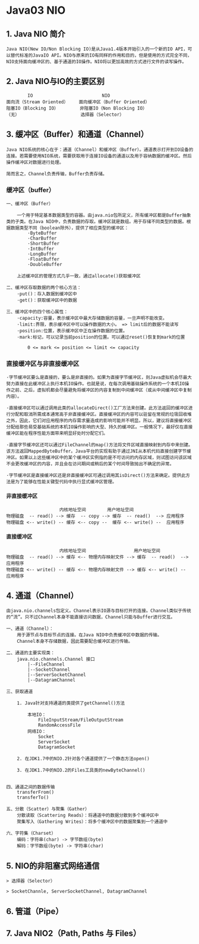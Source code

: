 # Java03 NIO

## 1. Java NIO 简介

    Java NIO(New IO/Non Blocking IO)是从Java1.4版本开始引入的一个新的IO API，可以替代标准的JavaIO API。NIO与原来的IO有同样的作用和目的，但是使用的方式完全不同，NIO支持面向缓冲区的、基于通道的IO操作。NIO将以更加高效的方式进行文件的读写操作。

## 2. Java NIO与IO的主要区别

            IO                          NIO
    面向流（Stream Oriented）    面向缓冲区（Buffer Oriented）
    阻塞IO（Blocking IO）        非阻塞IO（Non Blocking IO）
    （无）                       选择器（Selector）

## 3. 缓冲区（Buffer）和通道（Channel）

    Java NIO系统的核心在于：通道（Channel）和缓冲区（Buffer）。通道表示打开到IO设备的连接。若需要使用NIO系统，需要获取用于连接IO设备的通道以及用于容纳数据的缓冲区。然后操作缓冲区对数据进行处理。

    简而言之，Channel负责传输，Buffer负责存储。

### 缓冲区（buffer）

    一、缓冲区（Buffer）

        一个用于特定基本数据类型的容器。由java.nio包所定义，所有缓冲区都是Buffer抽象类的子类。在Java NIO中，负责数据的存取。缓冲区就是数组。用于存储不同类型的数据。根据数据类型不同（boolean除外），提供了相应类型的缓冲区：
            ·ByteBuffer
            ·CharBuffer
            ·ShortBuffer
            ·IntBuffer
            ·LongBuffer
            ·FloatBuffer
            ·DoubleBuffer

        上述缓冲区的管理方式几乎一致，通过allocate()获取缓冲区

    二、缓冲区存取数据的两个核心方法：
        ·put()：存入数据到缓冲区中
        ·get()：获取缓冲区中的数据

    三、缓冲区中的四个核心属性：
        ·capacity:容量，表示缓冲区中最大存储数据的容量，一旦声明不能改变。
        ·limit:界限，表示缓冲区中可以操作数据的大小。 => limit后的数据不能读写
        ·position:位置，表示缓冲区中正在操作数据的位置。
        ·mark:标记，可以记录当前position的位置。可以通过reset()恢复到mark的位置

            0 <= mark <= position <= limit <= capacity

### 直接缓冲区与非直接缓冲区

    ·字节缓冲区要么是直接的，要么是非直接的。如果为直接字节缓冲区，则Java虚拟机会尽最大努力直接在此缓冲区上执行本机IO操作。也就是说，在每次调用基础操作系统的一个本机IO操作之前、之后，虚拟机都会尽量避免将缓冲区的内容复制到中间缓冲区（或从中间缓冲区中复制内容）。

    ·直接缓冲区可以通过调用此类的allocateDirect()工厂方法来创建。此方法返回的缓冲区进行分配和取消所需成本通常高于非直接缓冲区。直接缓冲区的内容可以驻留在常规的垃圾回收堆之外，因此，它们对应用程序的内存需求量造成的影响可能并不明显。所以，建议将直接缓冲区分配给那些易受基础系统的本机IO操作影响的大型、持久的缓冲区。一般情况下，最好仅在直接缓冲区能在程序性能方面带来明显好处时分配它们。

    ·直接字节缓冲区还可以通过FileChannel的map()方法将文件区域直接映射到内存中来创建。该方法返回MappedByteBuffer。Java平台的实现有助于通过JNI从本机代码直接创建字节缓冲区。如果以上这些缓冲区中的某个缓冲区实例指的是不可访问的内存区域，则试图访问该区域不会更改缓冲区的内容，并且会在访问期间或稍后的某个时间导致抛出不确定的异常。

    ·字节缓冲区是直接缓冲区还是非直接缓冲区可通过调用其isDirect()方法来确定。提供此方法是为了能够在性能关键型代码中执行显式缓冲区管理。

#### 非直接缓冲区

                        内核地址空间        用户地址空间
    物理磁盘  -- read() --> 缓存  -- copy --> 缓存  -- read()  --> 应用程序
    物理磁盘 <-- write() -- 缓存 <-- copy --  缓存 <-- write() --  应用程序

#### 直接缓冲区

                        内核地址空间                  用户地址空间
    物理磁盘  -- read() --> 缓存 <-- 物理内存映射文件 --> 缓存  -- read()  --> 应用程序
    物理磁盘 <-- write() -- 缓存 <-- 物理内存映射文件 --> 缓存 <-- write() --  应用程序

## 4. 通道（Channel）

    由java.nio.channels包定义。Channel表示IO源与目标打开的连接。Channel类似于传统的“流”。只不过Channel本身不能直接访问数据，Channel只能与Buffer进行交互。

    一、通道（Channel）：
        用于源节点与目标节点的连接。在Java NIO中负责缓冲区中数据的传输。
        Channel本身不存储数据，因此需要配合缓冲区进行传输。
    
    二、通道的主要实现类：
        java.nio.channels.Channel 接口
            |--FileChannel
            |--SocketChannel
            |--ServerSocketChannel
            |--DatagramChannel
    
    三、获取通道

        1. Java针对支持通道的类提供了getChannel()方法

            本地IO：
                FileInputStream/FileOutputStream
                RandomAccessFile
            网络IO：
                Socket
                ServerSocket
                DatagramSocket

        2. 在JDK1.7中的NIO.2针对各个通道提供了一个静态方法open()

        3. 在JDK1.7中的NIO.2的Files工具类的newByteChannel()

    
    四、通道之间的数据传输
        transferFrom()
        transferTo()
    
    五、分散（Scatter）与聚集（Gather）
        分散读取（Scattering Reads）：将通道中的数据分散到多个缓冲区中
        聚集写入（Gathering Writes）：将多个缓冲区中的数据聚集到一个通道中
    
    六、字符集（Charset）
        编码：字符串(char) -> 字节数组(byte)
        解码：字节数组(byte) -> 字符串(char)

## 5. NIO的非阻塞式网络通信

    > 选择器（Selector）

    > SocketChannle, ServerSocketChannel, DatagramChannel

## 6. 管道（Pipe）

## 7. Java NIO2（Path, Paths 与 Files）
